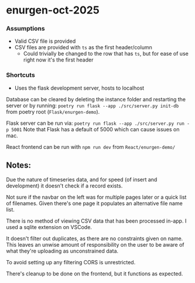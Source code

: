 # enurgen-oct-2025

### Assumptions
* Valid CSV file is provided
* CSV files are provided with `ts` as the first header/column
    * Could trivially be changed to the row that has `ts`, but for ease of use right now it's the first header


### Shortcuts
* Uses the flask development server, hosts to localhost


Database can be cleared by deleting the instance folder and restarting the server or by running:
`poetry run flask --app ./src/server.py init-db` 
from poetry root (`Flask/enurgen-demo`).

Flask server can be run via:
`poetry run flask --app ./src/server.py run -p 5001`
Note that Flask has a default of 5000 which can cause issues on mac.

React frontend can be run with `npm run dev` from `React/enurgen-demo/`


## Notes:

Due the nature of timeseries data, and for speed (of insert and development) it doesn't check if a record exists.

Not sure if the navbar on the left was for multiple pages later or a quick list of filenames. Given there's one page it populates an alternative file name list.

There is no method of viewing CSV data that has been processed in-app. I used a sqlite extension on VSCode.

It doesn't filter out duplicates, as there are no constraints given on name. This leaves an unwise amount of responsibility on the user to be aware of what they're uploading as unconstrained data.

To avoid setting up any filtering CORS is unrestricted.

There's cleanup to be done on the frontend, but it functions as expected.